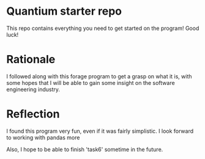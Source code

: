 # Quantium starter repo
This repo contains everything you need to get started on the program! Good luck!

# Rationale
I followed along with this forage program to get a grasp on what it is, with some hopes that I will be able to gain some insight on the software engineering industry.

# Reflection
I found this program very fun, even if it was fairly simplistic. I look forward to working with pandas more

Also, I hope to be able to finish 'task6' sometime in the future.